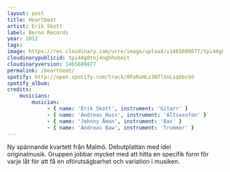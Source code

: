 ```yaml
---
layout: post
title: Heartbeat
artist: Erik Skott
label: Berno Records
year: 2012
tags: 
image: https://res.cloudinary.com/urre/image/upload/v1465689877/tpi44g0tnj4nghhxboit.jpg
cloudinarypublicid: tpi44g0tnj4nghhxboit
cloudinaryversion: 1465689877
permalink: /heartbeat/
spotify: http://open.spotify.com/track/0FoRuHLz3N7lSnLsqGbcVd
spotify_album: 
credits:
    musicians:
        musician:
             - { name: 'Erik Skott', instrument: 'Gitarr' }
             - { name: 'Andreas Huss', instrument: 'Altsaxofon' }
             - { name: 'Johnny Åman', instrument: 'Bas' }
             - { name: 'Andreas Baw', instrument: 'Trummor' }
---
```


Ny spännande kvartett från Malmö. Debutplattan med idel originalmusik. Gruppen jobbar mycket med att hitta en specifik form för varje låt för att få en oförutsägbarhet och variation i musiken.

&nbsp;